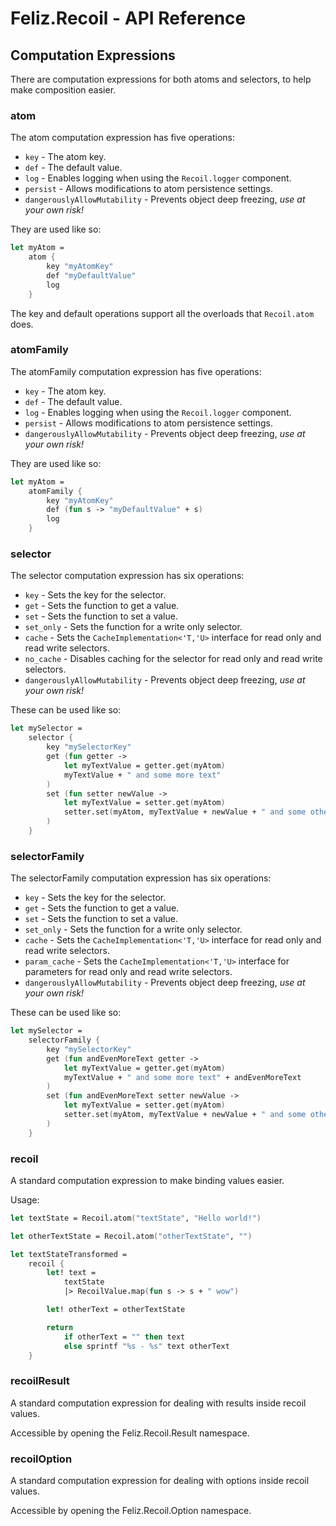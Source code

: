 # Feliz.Recoil - API Reference

## Computation Expressions

There are computation expressions for both atoms and selectors, to help make composition easier.

### atom

The atom computation expression has five operations: 

* `key` - The atom key.
* `def` - The default value.
* `log` - Enables logging when using the `Recoil.logger` component.
* `persist` - Allows modifications to atom persistence settings.
* `dangerouslyAllowMutability` - Prevents object deep freezing, *use at your own risk!*

They are used like so:

```fs
let myAtom = 
    atom {
        key "myAtomKey"
        def "myDefaultValue"
        log
    }
```

The key and default operations support all the overloads that `Recoil.atom` does.

### atomFamily

The atomFamily computation expression has five operations:

* `key` - The atom key.
* `def` - The default value.
* `log` - Enables logging when using the `Recoil.logger` component.
* `persist` - Allows modifications to atom persistence settings.
* `dangerouslyAllowMutability` - Prevents object deep freezing, *use at your own risk!*

They are used like so:

```fs
let myAtom = 
    atomFamily {
        key "myAtomKey"
        def (fun s -> "myDefaultValue" + s)
        log
    }
```

### selector

The selector computation expression has six operations: 

* `key` - Sets the key for the selector.
* `get` - Sets the function to get a value.
* `set` - Sets the function to set a value.
* `set_only` - Sets the function for a write only selector.
* `cache` - Sets the `CacheImplementation<'T,'U>` interface for read only and read write selectors.
* `no_cache` - Disables caching for the selector for read only and read write selectors.
* `dangerouslyAllowMutability` - Prevents object deep freezing, *use at your own risk!*

These can be used like so:

```fs
let mySelector =
    selector {
        key "mySelectorKey"
        get (fun getter ->
            let myTextValue = getter.get(myAtom)
            myTextValue + " and some more text"
        )
        set (fun setter newValue ->
            let myTextValue = setter.get(myAtom)
            setter.set(myAtom, myTextValue + newValue + " and some other text")
        )
    }
```

### selectorFamily

The selectorFamily computation expression has six operations: 

* `key` - Sets the key for the selector.
* `get` - Sets the function to get a value.
* `set` - Sets the function to set a value.
* `set_only` - Sets the function for a write only selector.
* `cache` - Sets the `CacheImplementation<'T,'U>` interface for read only and read write selectors.
* `param_cache` - Sets the `CacheImplementation<'T,'U>` interface for parameters for read only and read write selectors.
* `dangerouslyAllowMutability` - Prevents object deep freezing, *use at your own risk!*

These can be used like so:

```fs
let mySelector =
    selectorFamily {
        key "mySelectorKey"
        get (fun andEvenMoreText getter ->
            let myTextValue = getter.get(myAtom)
            myTextValue + " and some more text" + andEvenMoreText
        )
        set (fun andEvenMoreText setter newValue ->
            let myTextValue = setter.get(myAtom)
            setter.set(myAtom, myTextValue + newValue + " and some other text" + andEvenMoreText)
        )
    }
```

### recoil

A standard computation expression to make binding values easier.

Usage:
```fs
let textState = Recoil.atom("textState", "Hello world!")

let otherTextState = Recoil.atom("otherTextState", "")

let textStateTransformed =
    recoil {
        let! text = 
            textState
            |> RecoilValue.map(fun s -> s + " wow")

        let! otherText = otherTextState

        return
            if otherText = "" then text
            else sprintf "%s - %s" text otherText
    }
```

### recoilResult

A standard computation expression for dealing with results
inside recoil values.

Accessible by opening the Feliz.Recoil.Result namespace.

### recoilOption

A standard computation expression for dealing with options
inside recoil values.

Accessible by opening the Feliz.Recoil.Option namespace.
